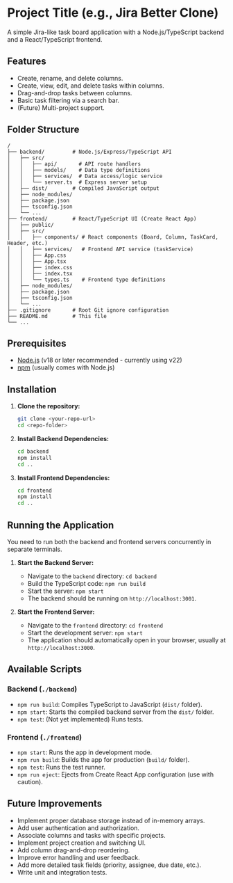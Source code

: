 # Project Title (e.g., Jira Better Clone)

A simple Jira-like task board application with a Node.js/TypeScript backend and a React/TypeScript frontend.

## Features

*   Create, rename, and delete columns.
*   Create, view, edit, and delete tasks within columns.
*   Drag-and-drop tasks between columns.
*   Basic task filtering via a search bar.
*   (Future) Multi-project support.

## Folder Structure

```
/
├── backend/         # Node.js/Express/TypeScript API
│   ├── src/
│   │   ├── api/       # API route handlers
│   │   ├── models/    # Data type definitions
│   │   ├── services/  # Data access/logic service
│   │   └── server.ts  # Express server setup
│   ├── dist/        # Compiled JavaScript output
│   ├── node_modules/
│   ├── package.json
│   ├── tsconfig.json
│   └── ...
├── frontend/        # React/TypeScript UI (Create React App)
│   ├── public/
│   ├── src/
│   │   ├── components/ # React components (Board, Column, TaskCard, Header, etc.)
│   │   ├── services/   # Frontend API service (taskService)
│   │   ├── App.css
│   │   ├── App.tsx
│   │   ├── index.css
│   │   ├── index.tsx
│   │   └── types.ts    # Frontend type definitions
│   ├── node_modules/
│   ├── package.json
│   ├── tsconfig.json
│   └── ...
├── .gitignore       # Root Git ignore configuration
├── README.md        # This file
└── ...
```

## Prerequisites

*   [Node.js](https://nodejs.org/) (v18 or later recommended - currently using v22)
*   [npm](https://www.npmjs.com/) (usually comes with Node.js)

## Installation

1.  **Clone the repository:**
    ```bash
    git clone <your-repo-url>
    cd <repo-folder>
    ```

2.  **Install Backend Dependencies:**
    ```bash
    cd backend
    npm install
    cd ..
    ```

3.  **Install Frontend Dependencies:**
    ```bash
    cd frontend
    npm install
    cd ..
    ```

## Running the Application

You need to run both the backend and frontend servers concurrently in separate terminals.

1.  **Start the Backend Server:**
    *   Navigate to the `backend` directory: `cd backend`
    *   Build the TypeScript code: `npm run build`
    *   Start the server: `npm start`
    *   The backend should be running on `http://localhost:3001`.

2.  **Start the Frontend Server:**
    *   Navigate to the `frontend` directory: `cd frontend`
    *   Start the development server: `npm start`
    *   The application should automatically open in your browser, usually at `http://localhost:3000`.

## Available Scripts

### Backend (`./backend`)

*   `npm run build`: Compiles TypeScript to JavaScript (`dist/` folder).
*   `npm start`: Starts the compiled backend server from the `dist/` folder.
*   `npm test`: (Not yet implemented) Runs tests.

### Frontend (`./frontend`)

*   `npm start`: Runs the app in development mode.
*   `npm run build`: Builds the app for production (`build/` folder).
*   `npm test`: Runs the test runner.
*   `npm run eject`: Ejects from Create React App configuration (use with caution).

## Future Improvements

*   Implement proper database storage instead of in-memory arrays.
*   Add user authentication and authorization.
*   Associate columns and tasks with specific projects.
*   Implement project creation and switching UI.
*   Add column drag-and-drop reordering.
*   Improve error handling and user feedback.
*   Add more detailed task fields (priority, assignee, due date, etc.).
*   Write unit and integration tests. 